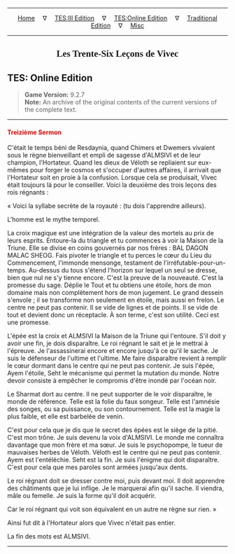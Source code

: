
---

<!-- Jekyll Page Links -->

<center>
<a href="../../../../index.html">Home</a>
&emsp;&nabla;&emsp;
<a href="../../../index-tes3.html">TES:III Edition</a>
&emsp;&nabla;&emsp;
<a href="../../../index-teso.html">TES:Online Edition</a>
&emsp;&nabla;&emsp;
<a href="../../../index-traditional.html">Traditional Edition</a>
&emsp;&nabla;&emsp;
<a href="../../../index-misc.html">Misc</a>
</center>

<!-- Markdown Body Below: -->

---

<center>
<h2><span style="font-family:Georgia">Les Trente-Six Leçons de Vivec</span></h2>
</center>

## TES: Online Edition

> __Game Version:__ 9.2.7\
> __Note:__ An archive of the original contents of the current versions of the complete text.

---

#### <span style="color:red">Treizième Sermon</span>

C'était le temps béni de Resdaynia, quand Chimers et Dwemers vivaient sous le règne bienveillant et empli de sagesse d'ALMSIVI et de leur champion, l'Hortateur. Quand les dieux de Véloth se repliaient sur eux-mêmes pour forger le cosmos et s'occuper d'autres affaires, il arrivait que l'Hortateur soit en proie à la confusion. Lorsque cela se produisait, Vivec était toujours là pour le conseiller. Voici la deuxième des trois leçons des rois régnants :

« Voici la syllabe secrète de la royauté : (tu dois l'apprendre ailleurs).

L'homme est le mythe temporel.

La croix magique est une intégration de la valeur des mortels au prix de leurs esprits. Entoure-la du triangle et tu commences à voir la Maison de la Triune. Elle se divise en coins gouvernés par nos frères : BAL DAGON MALAC SHEOG. Fais pivoter le triangle et tu perces le cœur du Lieu du Commencement, l'immonde mensonge, testament de l'irréfutable-pour-un-temps. Au-dessus du tous s'étend l'horizon sur lequel un seul se dresse, bien que nul ne s'y tienne encore. C'est la preuve de la nouveauté. C'est la promesse du sage. Déplie le Tout et tu obtiens une étoile, hors de mon domaine mais non complètement hors de mon jugement. Le grand dessein s'envole ; il se transforme non seulement en étoile, mais aussi en frelon. Le centre ne peut pas contenir. Il se vide de lignes et de points. Il se vide de tout et devient donc un réceptacle. À son terme, c'est son utilité. Ceci est une promesse.

L'épée est la croix et ALMSIVI la Maison de la Triune qui l'entoure. S'il doit y avoir une fin, je dois disparaître. Le roi régnant le sait et je le mettrai à l'épreuve. Je l'assassinerai encore et encore jusqu'à ce qu'il le sache. Je suis le défenseur de l'ultime et l'ultime. Me faire disparaître revient à remplir le cœur dormant dans le centre qui ne peut pas contenir. Je suis l'épée, Ayem l'étoile, Seht le mécanisme qui permet la mutation du monde. Notre devoir consiste à empêcher le compromis d'être inondé par l'océan noir.

Le Sharmat dort au centre. Il ne peut supporter de le voir disparaître, le monde de référence. Telle est la folie du faux songeur. Telle est l'amnésie des songes, ou sa puissance, ou son contournement. Telle est la magie la plus faible, et elle est barbelée de venin.

C'est pour cela que je dis que le secret des épées est le siège de la pitié. C'est mon trône. Je suis devenu la voix d'ALMSIVI. Le monde me connaîtra davantage que mon frère et ma sœur. Je suis le psychopompe, le tueur de mauvaises herbes de Véloth. Véloth est le centre qui ne peut pas contenir. Ayem est l'entéléchie. Seht est la fin. Je suis l'énigme qui doit disparaître. C'est pour cela que mes paroles sont armées jusqu'aux dents.

Le roi régnant doit se dresser contre moi, puis devant moi. Il doit apprendre des châtiments que je lui inflige. Je le marquerai afin qu'il sache. Il viendra, mâle ou femelle. Je suis la forme qu'il doit acquérir.

Car le roi régnant qui voit son équivalent en un autre ne règne sur rien. »

Ainsi fut dit à l'Hortateur alors que Vivec n'était pas entier.

La fin des mots est ALMSIVI.

---
